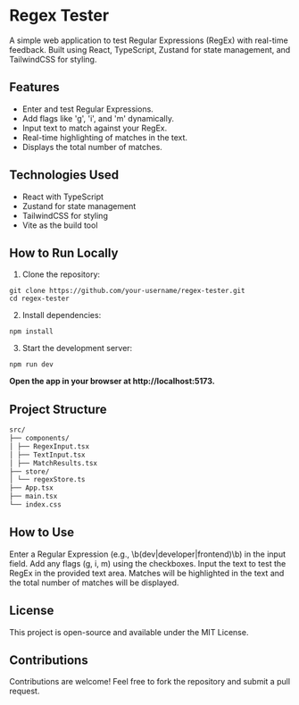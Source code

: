 # Regex Tester

A simple web application to test Regular Expressions (RegEx) with real-time feedback. Built using React, TypeScript, Zustand for state management, and TailwindCSS for styling.

## Features

- Enter and test Regular Expressions.
- Add flags like 'g', 'i', and 'm' dynamically.
- Input text to match against your RegEx.
- Real-time highlighting of matches in the text.
- Displays the total number of matches.

## Technologies Used

- React with TypeScript
- Zustand for state management
- TailwindCSS for styling
- Vite as the build tool

## How to Run Locally

1. Clone the repository:

```
git clone https://github.com/your-username/regex-tester.git
cd regex-tester
```

2. Install dependencies:

```
npm install
```

3. Start the development server:

```
npm run dev
```

**Open the app in your browser at http://localhost:5173.**

## Project Structure

```bash
src/
├── components/
│ ├── RegexInput.tsx
│ ├── TextInput.tsx
│ ├── MatchResults.tsx
├── store/
│ └── regexStore.ts
├── App.tsx
├── main.tsx
└── index.css

```

## How to Use

Enter a Regular Expression (e.g., \b(dev|developer|frontend)\b) in the input field.
Add any flags (g, i, m) using the checkboxes.
Input the text to test the RegEx in the provided text area.
Matches will be highlighted in the text and the total number of matches will be displayed.

## License

This project is open-source and available under the MIT License.

## Contributions

Contributions are welcome! Feel free to fork the repository and submit a pull request.
